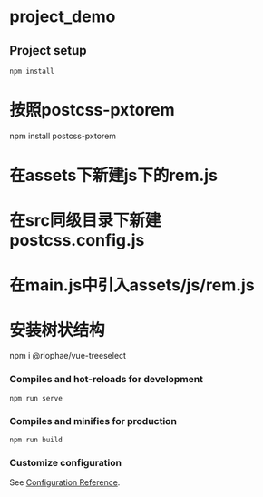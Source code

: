 # project_demo

## Project setup
```
npm install
```
# 按照postcss-pxtorem
npm install postcss-pxtorem 
# 在assets下新建js下的rem.js
# 在src同级目录下新建postcss.config.js
# 在main.js中引入assets/js/rem.js


# 安装树状结构
npm i @riophae/vue-treeselect

### Compiles and hot-reloads for development
```
npm run serve
```

### Compiles and minifies for production
```
npm run build
```

### Customize configuration
See [Configuration Reference](https://cli.vuejs.org/config/).
